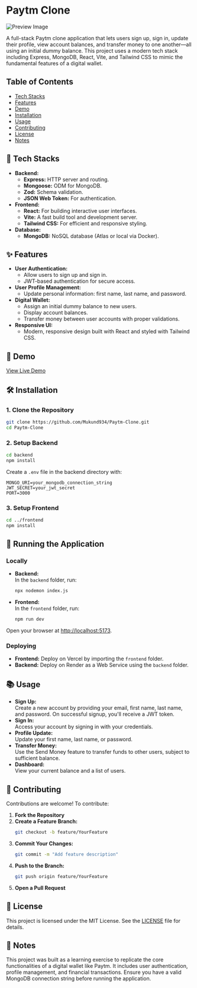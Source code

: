 
# Paytm Clone 

![Preview Image](./preview.png)

A full-stack Paytm clone application that lets users sign up, sign in, update their profile, view account balances, and transfer money to one another—all using an initial dummy balance. This project uses a modern tech stack including Express, MongoDB, React, Vite, and Tailwind CSS to mimic the fundamental features of a digital wallet.

## Table of Contents

- [Tech Stacks](#tech-stacks)
- [Features](#features)
- [Demo](#demo)
- [Installation](#installation)
- [Usage](#usage)
- [Contributing](#contributing)
- [License](#license)
- [Notes](#notes)

## 🔧 Tech Stacks

- **Backend:**
  - **Express:** HTTP server and routing.
  - **Mongoose:** ODM for MongoDB.
  - **Zod:** Schema validation.
  - **JSON Web Token:** For authentication.
- **Frontend:**
  - **React:** For building interactive user interfaces.
  - **Vite:** A fast build tool and development server.
  - **Tailwind CSS:** For efficient and responsive styling.
- **Database:**
  - **MongoDB:** NoSQL database (Atlas or local via Docker).

## ✨ Features

- **User Authentication:**
  - Allow users to sign up and sign in.
  - JWT-based authentication for secure access.
- **User Profile Management:**
  - Update personal information: first name, last name, and password.
- **Digital Wallet:**
  - Assign an initial dummy balance to new users.
  - Display account balances.
  - Transfer money between user accounts with proper validations.
- **Responsive UI:**
  - Modern, responsive design built with React and styled with Tailwind CSS.

## 🚀 Demo

[View Live Demo](https://your-live-demo-url.com)

## 🛠️ Installation

### 1. Clone the Repository

```bash
git clone https://github.com/Mukund934/Paytm-Clone.git
cd Paytm-Clone
```

### 2. Setup Backend

```bash
cd backend
npm install
```

Create a `.env` file in the backend directory with:
```
MONGO_URI=your_mongodb_connection_string
JWT_SECRET=your_jwt_secret
PORT=3000
```

### 3. Setup Frontend

```bash
cd ../frontend
npm install
```

## 🚀 Running the Application

### Locally

- **Backend:**  
  In the `backend` folder, run:
  ```bash
  npx nodemon index.js
  ```
- **Frontend:**  
  In the `frontend` folder, run:
  ```bash
  npm run dev
  ```
Open your browser at [http://localhost:5173](http://localhost:5173).

### Deploying

- **Frontend:** Deploy on Vercel by importing the `frontend` folder.
- **Backend:** Deploy on Render as a Web Service using the `backend` folder.

## 📚 Usage

- **Sign Up:**  
  Create a new account by providing your email, first name, last name, and password. On successful signup, you'll receive a JWT token.
- **Sign In:**  
  Access your account by signing in with your credentials.
- **Profile Update:**  
  Update your first name, last name, or password.
- **Transfer Money:**  
  Use the Send Money feature to transfer funds to other users, subject to sufficient balance.
- **Dashboard:**  
  View your current balance and a list of users.

## 🤝 Contributing

Contributions are welcome! To contribute:
1. **Fork the Repository**
2. **Create a Feature Branch:**
   ```bash
   git checkout -b feature/YourFeature
   ```
3. **Commit Your Changes:**
   ```bash
   git commit -m "Add feature description"
   ```
4. **Push to the Branch:**
   ```bash
   git push origin feature/YourFeature
   ```
5. **Open a Pull Request**

## 📄 License

This project is licensed under the MIT License. See the [LICENSE](LICENSE) file for details.

## 📝 Notes

This project was built as a learning exercise to replicate the core functionalities of a digital wallet like Paytm. It includes user authentication, profile management, and financial transactions. Ensure you have a valid MongoDB connection string before running the application.
